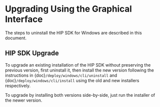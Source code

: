 # Upgrading Using the Graphical Interface

The steps to uninstall the HIP SDK for Windows are described in this document.

## HIP SDK Upgrade

To upgrade an existing installation of the HIP SDK without preserving the
previous version, first uninstall it, then install the new version following the
instructions in {doc}`/deploy/windows/cli/uninstall` and
{doc}`/deploy/windows/cli/install` using the old and new installers
respectively.

To upgrade by installing both versions side-by-side, just run the installer of
the newer version.
